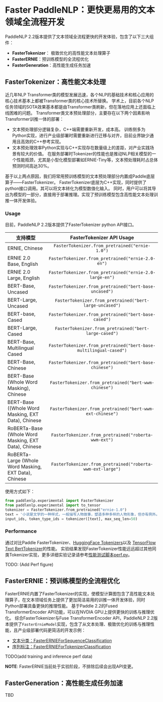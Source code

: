 # Faster PaddleNLP：更快更易用的文本领域全流程开发

PaddleNLP 2.2版本提供了文本领域全流程更快的开发体验，包含了以下三大组件：

* **FasterTokenizer**： 极致优化的高性能文本处理算子
* **FasterERNIE**：预训练模型的全流程优化
* **FasterGeneration**：高性能生成任务加速

## FasterTokenizer：高性能文本处理

近几年NLP Transformer类的模型发展迅速，各个NLP的基础技术和核心应用的核心技术基本上都被Transformer类的核心技术所替换。
学术上，目前各个NLP任务领域的SOTA效果基本都是由Transformer类刷新，但在落地应用上还面临上线困难的问题。
Transformer类文本预处理部分，主要存在以下两个因素影响Transformer训推一体的部署：

* 文本预处理部分逻辑复杂，C++端需要重新开发，成本高。
  训练侧多为Python实现，进行产业级部署时需要重新进行迁移与对齐，目前业界缺少通用且高效的C++参考实现。
* 文本预处理效率Python实现与C++实现存在数量级上的差距，对产业实践场景有较大的价值。
  在服务部署时Tokenizer的性能也是推动NLP相关模型的一个性能瓶颈，尤其是小型化模型部署如ERNIE-Tiny等，文本预处理耗时占总体预测时间高达30%。

基于以上两点原因，我们将常用预训练模型的文本预处理部分内置成Paddle底层算子——FasterTokenizer。
FasterTokenizer底层为C++实现，同时提供了python接口调用。其可以将文本转化为模型数值化输入。
同时，用户可以将其导出为模型的一部分，直接用于部署推理。实现了预训练模型包含高性能文本处理训推一体开发体验。

### Usage

目前，PaddleNLP 2.2版本提供了FasterTokenizer python API接口。

支持模型                                                  |  FasterTokenizer API Usage
-------------------------------------------------------- | :------:
ERNIE, Chinese                                           | `FasterTokenizer.from_pretrained("ernie-1.0")`
ERNIE 2.0 Base, English                                  | `FasterTokenizer.from_pretrained("ernie-2.0-en")`
ERNIE 2.0 Large, English                                 | `FasterTokenizer.from_pretrained("ernie-2.0-large-en")`
BERT-Base, Uncased                                       | `FasterTokenizer.from_pretrained("bert-base-uncased")`
BERT-Large, Uncased                                      | `FasterTokenizer.from_pretrained("bert-large-uncased")`
BERT-base, Cased                                         | `FasterTokenizer.from_pretrained("bert-base-cased")`
BERT-Large, Cased                                        | `FasterTokenizer.from_pretrained("bert-large-cased")`
BERT-Base, Multilingual Cased                            | `FasterTokenizer.from_pretrained("bert-base-multilingual-cased")`
BERT-Base, Chinese                                       | `FasterTokenizer.from_pretrained("bert-base-chinese")`
BERT-Base (Whole Word Masking), Chinese                  | `FasterTokenizer.from_pretrained("bert-wwm-chinese")`
BERT-Base ((Whole Word Masking, EXT Data), Chinese       | `FasterTokenizer.from_pretrained("bert-wwm-ext-chinese")`
RoBERTa-Base (Whole Word Masking, EXT Data), Chinese     | `FasterTokenizer.from_pretrained("roberta-wwm-ext")`
RoBERTa-Large (Whole Word Masking, EXT Data), Chinese    | `FasterTokenizer.from_pretrained("roberta-wwm-ext-large")`


使用方式如下：

```python
from paddlenlp.experimental import FasterTokenizer
from paddlenlp.experimental import to_tensor
tokenizer = FasterTokenizer.from_pretrained("ernie-1.0")
text = '小说是文学的一种样式，一般描写人物故事，塑造多种多样的人物形象，但亦有例外。'
input_ids, token_type_ids = tokenizer([text], max_seq_len=50)
```

### Performance

通过对比Paddle FasterTokenizer、[HuggingFace Tokenizers](https://github.com/huggingface/tokenizers)以及 [TensorFlow Text BertTokenizer](https://www.tensorflow.org/text/api_docs/python/text/BertTokenizer)的性能。
实验结果发现FasterTokenizer性能远远超过其他同类Tokenizer实现，更多详细实验记录请参考[性能测试脚本perf.py](./faster_tokenizer/perf.py)。

TODO: (Add Perf figure)

## FasterERNIE：预训练模型的全流程优化

FasterERNIE内置了FasterTokenizer的实现，使模型计算图包含了高性能文本处理算子，在文本领域任务上提供了更加简洁易用的训推一体开发体验，同时Python部署具备更快的推理性能。
基于Paddle 2.2的Fused TransformerEncoder API功能，可以在NVDIA GPU上提供更快的训练与推理优化。
综合FasterTokenizer与Fuse TransformerEncoder API，PaddleNLP 2.2版本提供了`FasterErnieModel`实现，包含了从文本处理、极致优化的训练与推理性能，且产业级部署代码更简洁的开发示例：

* [文本分类：FasterERNIEForSequenceClassification](./faster_ernie/seq_cls)
* [序列标注：FasterERNIEForTokenizerClassification](./faster_ernie/token_cls)

TODO(add training and inference perf data)

**NOTE**: FasterERNIE当前处于实验阶段，不排除后续会出现API变更。

## FasterGeneration：高性能生成任务加速

TBD
